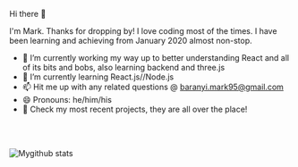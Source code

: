 Hi there 👋

I'm Mark. Thanks for dropping by! I love coding most of the times. I have been learning and achieving from January 2020 almost non-stop.

- 🔭 I’m currently working my way up to better understanding React and all of its bits and bobs, also learning backend and three.js
- 🌱 I’m currently learning React.js//Node.js
- 📫 Hit me up with any related questions @ baranyi.mark95@gmail.com
- 😄 Pronouns: he/him/his
- 🥇 Check my most recent projects, they are all over the place!

<br></br>

![Mygithub stats](https://github-readme-stats.vercel.app/api?username=GoOsTT&hide=contribs,prs&theme=dark)
